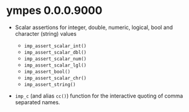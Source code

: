 # ympes 0.0.0.9000

- Scalar assertions for integer, double, numeric, logical, bool and
  character (string) values
    - `imp_assert_scalar_int()`
    - `imp_assert_scalar_dbl()`
    - `imp_assert_scalar_num()`
    - `imp_assert_scalar_lgl()`
    - `imp_assert_bool()`
    - `imp_assert_scalar_chr()`
    - `imp_assert_string()`

- `imp_c` (and alias `cc()`) function for the interactive quoting of comma
  separated names.

